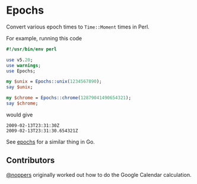 # Epochs
Convert various epoch times to `Time::Moment` times in Perl.

For example, running this code

```perl
#!/usr/bin/env perl

use v5.20;
use warnings;
use Epochs;

my $unix = Epochs::unix(1234567890);
say $unix;

my $chrome = Epochs::chrome(12879041490654321);
say $chrome;
```

would give

```
2009-02-13T23:31:30Z
2009-02-13T23:31:30.654321Z
```

See [epochs](https://github.com/oylenshpeegul/epochs) for a similar
thing in Go.

## Contributors

[@noppers](https://github.com/noppers) originally worked out how to do the Google Calendar calculation.
